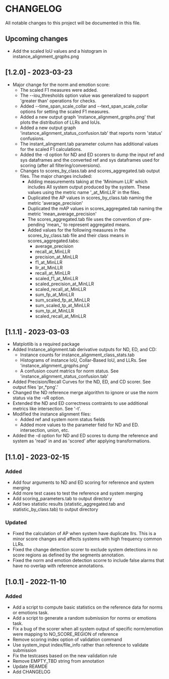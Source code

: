 # CHANGELOG
All notable changes to this project will be documented in this file.

## Upcoming changes
- Add the scaled IoU values and a histogram in instance_alignment_grqphs.png

## [1.2.0] - 2023-03-23
- Major change for the norm and emotion score:
  - The scaled F1 measures were added.
  - The --iou_thresholds option value was generalized to support 'greater than' operations for checks.
  - Added --time_span_scale_collar and --text_span_scale_collar options for setting the scaled F1 measures.
  - Added a new output graph 'instance_alignment_grqphs.png' that plots the distribution of LLRs and IoUs.
  - Added a new output graph 'instance_alignment_status_confusion.tab' that reports norm 'status' confusions.
  - The instant_alingment.tab parameter column has additional values for the scaled F1 calculations. 
  - Added the -d option for ND and ED scorers to dump the input ref and sys dataframes and the converted ref and sys
    dataframes used for scoring (after all filtering/conversions).
  - Changes to scores_by_class.tab and scores_aggregated.tab output files.  The major changes included:
    - Adding measurements taking at the 'Minimum LLR' which includes All system output produced by the system.
      These values using the metric name '_at_MinLLR' in the files.
    - Duplicated the AP values in scores_by_class.tab naming the metric 'average_precision'
    - Duplicated the mAP values in scores_aggregated.tab naming the metric 'mean_average_precision'
    - The scores_aggregated.tab file uses the convention of pre-pending 'mean_' to represent aggregated means.
    - Added values for the following measures in the scores_by_class.tab file and their class means in
      scores_aggregated.tabs:
      - average_precision
      - recall_at_MinLLR
      - precision_at_MinLLR
      - f1_at_MinLLR
      - llr_at_MinLLR
      - recall_at_MinLLR
      - scaled_f1_at_MinLLR
      - scaled_precision_at_MinLLR
      - scaled_recall_at_MinLLR
      - sum_fp_at_MinLLR
      - sum_scaled_fp_at_MinLLR
      - sum_scaled_tp_at_MinLLR
      - sum_tp_at_MinLLR
      - scaled_recall_at_MinLLR

## [1.1.1] - 2023-03-03
- Matplotlib is a required package
- Added Instance_alignment.tab derivative outputs for ND, ED, and CD:
  - Instance counts for instance_alignment_class_stats.tab
  - Histograms of instance IoU, Collar-Based IoU, and LLRs. See 'instance_alignment_grqphs.png'
  - A confusion count matrics for norm status.  See 'instance_alignment_status_confusion.tab'
- Added Precision/Recall Curves for the ND, ED, and CD scorer.  See output files 'pr_*png'.'
- Changed the ND reference merge algorithm to ignore or use the norm status via the -vR option.
- Extended the ND and ED correctness contraints to use additional metrics like intersection.  See '-t'.
- Modified the instance alignment files:
  - Added ref and system norm status fields
  - Added more values to the parameter field for ND and ED. intersection, union, etc.
- Added the -d option for ND and ED scores to dump the reference and system as 'read' in and as 'scored' after applying transformations.

## [1.1.0] - 2023-02-15
### Added
- Add four arguments to ND and ED scoring for reference and system merging
- Add more test cases to test the reference and system merging
- Add scoring_parameters.tab to output directory
- Add two statistic results (statistic_aggregated.tab and statistic_by_class.tab) to output directory

### Updated
- Fixed the calculation of AP when system have duplicate llrs.  This is a minor score changes and affects systems with high frequency common LLRs.
- Fixed the change detection scorer to exclude system detections in no score regions as defined by the segments annotation.
- Fixed the norm and emotion detection scorre to include false alarms that have no overlap with reference annotations.

## [1.0.1] - 2022-11-10
### Added
- Add a script to compute basic statistics on the reference data for norms or emotions task.
- Add a script to generate a random submission for norms or emotions task.
- Fix a bug of the scorer when all system output of specific norm/emotion were mapping to NO_SCORE_REGION of reference
- Remove scoring index option of validation command
- Use system_input index/file_info rather than reference to validate submission
- Fix the testcases based on the new validation rule
- Remove EMPTY_TBD string from annotation
- Update REAMDE
- Add CHANGELOG
